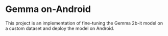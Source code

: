# Gemma on-Android
This project is an implementation of fine-tuning the Gemma 2b-it model on a custom dataset and deploy the model on Android.
